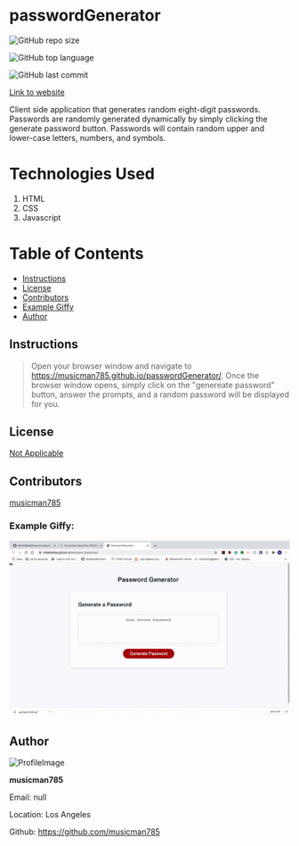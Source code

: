 # passwordGenerator

![GitHub repo size](https://img.shields.io/github/repo-size/musicman785/passwordGenerator?logo=github)

![GitHub top language](https://img.shields.io/github/languages/top/musicman785/passwordGenerator?color=%23f00&logo=github&logoColor=%23f00)

![GitHub last commit](https://img.shields.io/github/last-commit/musicman785/passwordGenerator?color=%23f0f&logo=github&logoColor=%23f0f)

[Link to website](https://musicman785.github.io/passwordGenerator)

Client side application that generates random eight-digit passwords. Passwords are randomly generated dynamically by simply clicking the generate password button. Passwords will contain random upper and lower-case letters, numbers, and symbols.

# Technologies Used

1. HTML
2. CSS
3. Javascript

# Table of Contents

- [Instructions](#instructions)
- [License](#license)
- [Contributors](#contributors)
- [Example Giffy](#example-giffy)
- [Author](#author)

## Instructions

> Open your browser window and navigate to https://musicman785.github.io/passwordGenerator/. Once the browser window opens, simply click on the "genereate password" button, answer the prompts, and a random password will be displayed for you.

## License

[Not Applicable](#)

## Contributors

[musicman785](http://github.com/musicman785)

### Example Giffy:

![](assets/images/giffy.gif)

## Author

![ProfileImage](https://avatars2.githubusercontent.com/u/62310334?v=4)

**musicman785**

Email: null

Location: Los Angeles

Github: https://github.com/musicman785
